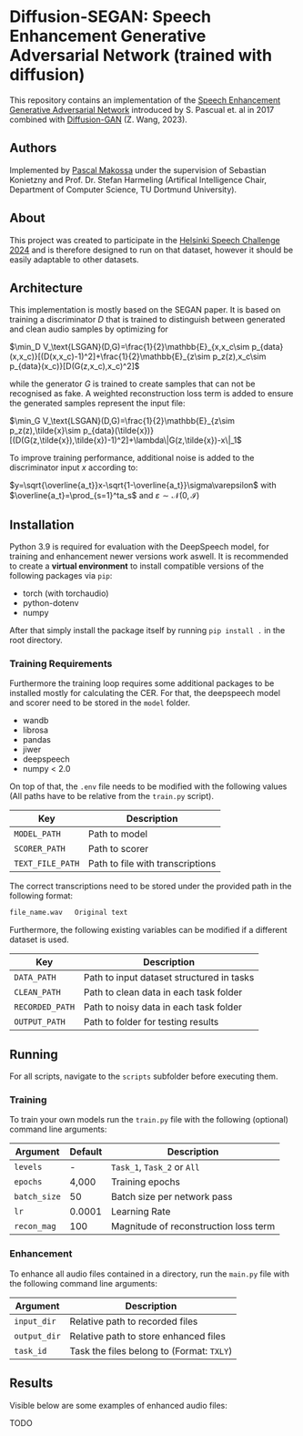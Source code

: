 # Diffusion-SEGAN: Speech Enhancement Generative Adversarial Network (trained with diffusion)

This repository contains an implementation of the [Speech Enhancement Generative Adversarial Network](https://arxiv.org/abs/1703.09452) introduced by S. Pascual et. al in 2017 combined with [Diffusion-GAN](https://arxiv.org/abs/2206.02262) (Z. Wang, 2023).

## Authors

Implemented by [Pascal Makossa](mailto:pascal.makossa@tu-dortmund.de) under the supervision of Sebastian
Konietzny and Prof. Dr. Stefan Harmeling (Artifical Intelligence Chair, Department of Computer Science, TU Dortmund University).

## About

This project was created to participate in the [Helsinki Speech Challenge 2024](https://arxiv.org/abs/2406.04123) and is therefore designed to run on that dataset, however it should be easily adaptable to other datasets.

## Architecture

This implementation is mostly based on the SEGAN paper. It is based on training a discriminator $D$ that is trained to distinguish between generated and clean audio samples by optimizing for

$`\min_D V_\text{LSGAN}(D,G)=\frac{1}{2}\mathbb{E}_{x,x_c\sim p_{data}(x,x_c)}[(D(x,x_c)-1)^2]+\frac{1}{2}\mathbb{E}_{z\sim p_z(z),x_c\sim p_{data}(x_c)}[D(G(z,x_c),x_c)^2]`$

while the generator $G$ is trained to create samples that can not be recognised as fake. A weighted reconstruction loss term is added to ensure the generated samples represent the input file:

$`\min_G V_\text{LSGAN}(D,G)=\frac{1}{2}\mathbb{E}_{z\sim p_z(z),\tilde{x}\sim p_{data}(\tilde{x})}[(D(G(z,\tilde{x}),\tilde{x})-1)^2]+\lambda\|G(z,\tilde{x})-x\|_1`$

To improve training performance, additional noise is added to the discriminator input $x$ according to:

$`y=\sqrt{\overline{a_t}}x-\sqrt{1-\overline{a_t}}\sigma\varepsilon`$ with $`\overline{a_t}=\prod_{s=1}^ta_s`$ and $`\varepsilon\sim\mathcal{N}(0,\mathcal{I})`$

## Installation

Python 3.9 is required for evaluation with the DeepSpeech model, for training and enhancement newer versions work aswell. It is recommended to create a **virtual environment** to install compatible versions of the following packages via `pip`:

- torch (with torchaudio)
- python-dotenv
- numpy

After that simply install the package itself by running `pip install .` in the root directory.

### Training Requirements

Furthermore the training loop requires some additional packages to be installed mostly for calculating the CER. For that, the deepspeech model and scorer need to be stored in the `model` folder.

- wandb
- librosa
- pandas
- jiwer
- deepspeech
- numpy < 2.0

On top of that, the `.env` file needs to be modified with the following values (All paths have to be relative from the `train.py` script).

|Key |Description |
|----|------|
|`MODEL_PATH`|Path to model|
|`SCORER_PATH`|Path to scorer|
|`TEXT_FILE_PATH`|Path to file with transcriptions|

The correct transcriptions need to be stored under the provided path in the following format:

```txt
file_name.wav   Original text
```

Furthermore, the following existing variables can be modified if a different dataset is used.

|Key |Description |
|----|------|
|`DATA_PATH`|Path to input dataset structured in tasks|
|`CLEAN_PATH`|Path to clean data in each task folder|
|`RECORDED_PATH`|Path to noisy data in each task folder|
|`OUTPUT_PATH`|Path to folder for testing results|

## Running

For all scripts, navigate to the `scripts` subfolder before executing them.

### Training

To train your own models run the `train.py` file  with the following (optional) command line arguments:

| Argument | Default | Description |
|----------|---------|-------------|
|`levels` | - | `Task_1`, `Task_2` or `All` |
|`epochs` | 4,000 | Training epochs |
|`batch_size`|50 | Batch size per network pass |
|`lr` |0.0001 | Learning Rate |
|`recon_mag`|100|Magnitude of reconstruction loss term|

### Enhancement

To enhance all audio files contained in a directory, run the `main.py` file with the following command line arguments:

| Argument | Description |
|----------|-------------|
|`input_dir`|Relative path to recorded files|
|`output_dir`|Relative path to store enhanced files|
|`task_id`|Task the files belong to (Format: `TXLY`)|

## Results

Visible below are some examples of enhanced audio files:

TODO
